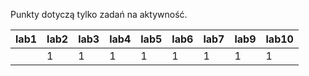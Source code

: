 Punkty dotyczą tylko zadań na aktywność.

| lab1 | lab2 | lab3 | lab4 | lab5 | lab6 | lab7 | lab9 | lab10 |
|------|------|------|------|------|------|------|------|-------|
|      |    1 |    1 |    1 |    1 |    1 |    1 |    1 |     1 |

